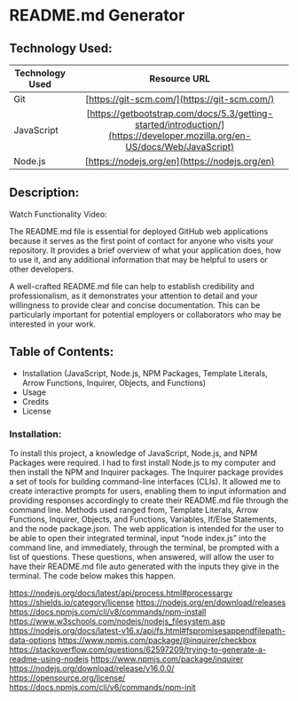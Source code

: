 # README.md Generator


## Technology Used:
| Technology Used         | Resource URL           |
| ------------- |:-------------:|
| Git | [https://git-scm.com/](https://git-scm.com/)     |
| JavaScript  | [https://getbootstrap.com/docs/5.3/getting-started/introduction/](https://developer.mozilla.org/en-US/docs/Web/JavaScript)      |
| Node.js | [https://nodejs.org/en](https://nodejs.org/en)      |



## Description:

Watch Functionality Video:

The README.md file is essential for deployed GitHub web applications because it serves as the first point of contact for anyone who visits your repository. It provides a brief overview of what your application does, how to use it, and any additional information that may be helpful to users or other developers.

A well-crafted README.md file can help to establish credibility and professionalism, as it demonstrates your attention to detail and your willingness to provide clear and concise documentation. This can be particularly important for potential employers or collaborators who may be interested in your work.



## Table of Contents:
* Installation (JavaScript, Node.js, NPM Packages, Template Literals, Arrow Functions, Inquirer, Objects, and Functions)
* Usage
* Credits
* License


### Installation:

To install this project, a knowledge of JavaScript, Node.js, and NPM Packages were required. I had to first install Node.js to my computer and then install the NPM and Inquirer packages. The Inquirer package provides a set of tools for building command-line interfaces (CLIs). It allowed me to create interactive prompts for users, enabling them to input information and providing responses accordingly to create their README.md file through the command line. Methods used ranged from, Template Literals, Arrow Functions, Inquirer, Objects, and Functions, Variables, If/Else Statements, and the node package.json. The web application is intended for the user to be able to open their integrated terminal, input “node index.js” into the command line, and immediately, through the terminal, be prompted with a list of questions. These questions, when answered, will allow the user to have their README.md file auto generated with the inputs they give in the terminal. The code below makes this happen. 








https://nodejs.org/docs/latest/api/process.html#processargv
https://shields.io/category/license
https://nodejs.org/en/download/releases
https://docs.npmjs.com/cli/v8/commands/npm-install
https://www.w3schools.com/nodejs/nodejs_filesystem.asp
https://nodejs.org/docs/latest-v16.x/api/fs.html#fspromisesappendfilepath-data-options
https://www.npmjs.com/package/@inquirer/checkbox
https://stackoverflow.com/questions/62597209/trying-to-generate-a-readme-using-nodejs
https://www.npmjs.com/package/inquirer
https://nodejs.org/download/release/v16.0.0/
https://opensource.org/license/
https://docs.npmjs.com/cli/v6/commands/npm-init
